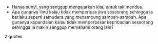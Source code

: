  - Hanya sunyi, yang sanggup mengajarkan kita, untuk tak mendua.
 - Apa gunanya ilmu kalau tidak memperluas jiwa seseorang sehingga ia berlaku seperti samudera yang menampung sampah-sampah. Apa gunanya kepandaian kalau tidak memperbesar kepribadian seseorang sehingga ia makin sanggup memahami orang lain?

2 quotes